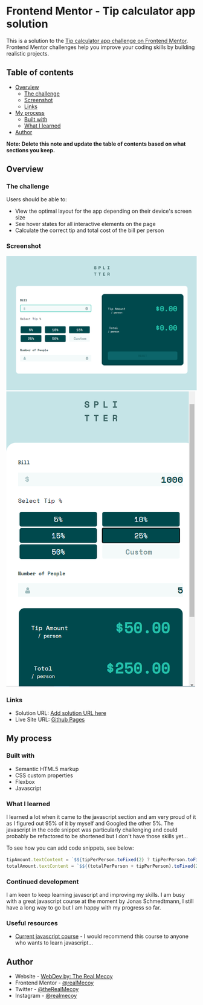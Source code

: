 # Frontend Mentor - Tip calculator app solution

This is a solution to the [Tip calculator app challenge on Frontend Mentor](https://www.frontendmentor.io/challenges/tip-calculator-app-ugJNGbJUX). Frontend Mentor challenges help you improve your coding skills by building realistic projects.

## Table of contents

- [Overview](#overview)
  - [The challenge](#the-challenge)
  - [Screenshot](#screenshot)
  - [Links](#links)
- [My process](#my-process)
  - [Built with](#built-with)
  - [What I learned](#what-i-learned)
- [Author](#author)

**Note: Delete this note and update the table of contents based on what sections you keep.**

## Overview

### The challenge

Users should be able to:

- View the optimal layout for the app depending on their device's screen size
- See hover states for all interactive elements on the page
- Calculate the correct tip and total cost of the bill per person

### Screenshot

![](/imgs/tip-calculator-desktop-screenshot.png)
![](/imgs/tip-calculator-mobile-screenshot.png)

### Links

- Solution URL: [Add solution URL here](https://your-solution-url.com)
- Live Site URL: [Github Pages](https://realmecoy.github.io/awesometip-calculator-project/)

## My process

### Built with

- Semantic HTML5 markup
- CSS custom properties
- Flexbox
- Javascript

### What I learned

I learned a lot when it came to the javascript section and am very proud of it as I figured out 95% of it by myself and Googled the other 5%. The javascript in the code snippet was particularly challenging and could probably be refactored to be shortened but I don't have those skills yet...

To see how you can add code snippets, see below:

```js
tipAmount.textContent = `$${tipPerPerson.toFixed(2) ? tipPerPerson.toFixed(2) : ".00"}`;
totalAmount.textContent = `$${(totalPerPerson + tipPerPerson).toFixed(2)}`;
```

### Continued development

I am keen to keep learning javascript and improving my skills. I am busy with a great javascript course at the moment by Jonas Schmedtmann, I still have a long way to go but I am happy with my progress so far.

### Useful resources

- [Current javascript course](https://www.udemy.com/course/the-complete-javascript-course/) - I would recommend this course to anyone who wants to learn javascript...

## Author

- Website - [WebDev by: The Real Mecoy](https://webdevmecoy.co.za)
- Frontend Mentor - [@realMecoy](https://www.frontendmentor.io/profile/realMecoy)
- Twitter - [@theRealMecoy](https://www.twitter.com/theRealMecoy)
- Instagram - [@realmecoy](https://www.instagram.com/realmecoy/)
